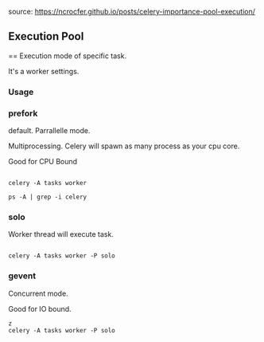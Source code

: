 source: <https://ncrocfer.github.io/posts/celery-importance-pool-execution/>

## Execution Pool

== Execution mode of specific task.

It's a worker settings.

### Usage

### prefork

default. Parrallelle mode.

Multiprocessing. Celery will spawn as many process as your cpu core.

Good for CPU Bound

```console

celery -A tasks worker

ps -A | grep -i celery
```

### solo

Worker thread will execute task.

```console

celery -A tasks worker -P solo

```

### gevent

Concurrent mode.

Good for IO bound.

```console
z
celery -A tasks worker -P solo

```
